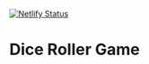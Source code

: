 [![Netlify Status](https://api.netlify.com/api/v1/badges/4492d3fe-1e11-46ab-a6c0-2617d166b548/deploy-status)](https://app.netlify.com/sites/studi-dice-roller/deploys)

# Dice Roller Game
